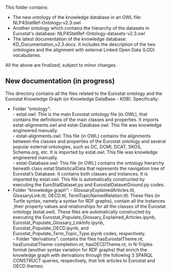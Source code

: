 
This folder contains:
*    The new ontology of the knowledge database in an OWL file: NLP4StatRef-Ontology-v2.3.owl
*    Another ontology which contains the hierarchy of the datasets in Eurostat's database: NLP4StatRef-Ontology-datasets-v2.3.owl
*    The latest documentation of the knowledge database: KD_Documentation_v2.3.docx. It includes the description of the two ontologies and the alignment with external Linked Open Data (LOD) vocabularies.

All the above are finalized, subject to minor changes.

## New documentation (in progress)  

This directory contains all the files related to the Eurostat ontology and the Eurostat Knowledge Graph (or Knowledge DataBase - KDB). Specifically:
*    Folder “ontology”:  
    -    estat.owl: This is the main Eurostat ontology file (in OWL), that contains the definitions of the main classes and properties. It imports estat-alignments.owl and estat-Database.owl. This file was knowledge engineered manually.   
    -    estat-alignments.owl: This file (in OWL) contains the alignments between the classes and properties of the Eurostat ontology and several popular external ontologies, such as DC, DCMI, DCAT, SKOS, Schema.org, etc. It is imported by estat.owl. This file was knowledge engineered manually.    
    -    estat-Database.owl: This file (in OWL) contains the ontology hierarchy beneath class estat:StatisticalData that represents the navigation tree of Eurostat’s Database. It contains both classes and instances. It is imported by estat.owl. This file is automatically constructed by executing the EuroStatDataset.py and EurostatDatasetGround.py codes.  
*    Folder “knowledge graph”:
    -    GlossaryExplainedArticles.ttl, GlossaryLink.ttl, OECD.ttl, TermTopicNamedRelation.ttl: These files (in Turtle syntax, namely a syntax for RDF graphs), contain all the instances ,their property values and relationships for all the classes of the Eurostat ontology (estat.owl). These files are automatically constructed by executing the Eurostat_Populate_Glossary_Explained_Articles.ipynb, Eurostat_Populate_Glossary_LinkInfo.ipynb, Eurostat_Populate_OECD.ipynb, and Eurostat_Populate_Term_Topic_Type.ipynb codes, respectively.  
    -    Folder “derivations”: contains the files hasEurostatTheme.nt, hasEurostatTheme-completion.nt, hasOECDTheme.nt, in N-Triples format (another syntax variation for RDF graphs) that enrich the knowledge graph with derivations through the following 3 SPARQL CONSTRUCT queries, respectively, that link articles to Eurostat and OECD themes:


